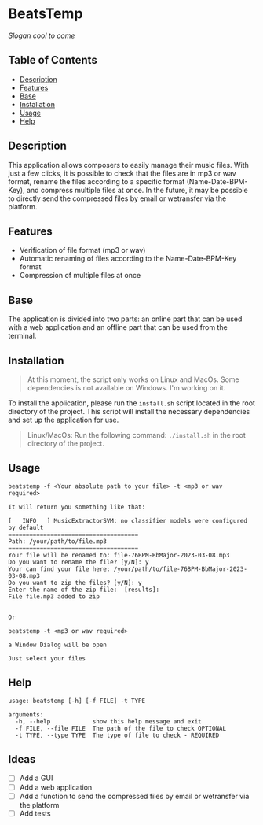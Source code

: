 # BeatsTemp

*Slogan cool to come*
## Table of Contents

- [Description](#description)
- [Features](#features)
- [Base](#base)
- [Installation](#installation)
- [Usage](#usage)
- [Help](#help)

## Description

This application allows composers to easily manage their music files. With just a few clicks, it is possible to check that the files are in mp3 or wav format, rename the files according to a specific format (Name-Date-BPM-Key), and compress multiple files at once. In the future, it may be possible to directly send the compressed files by email or wetransfer via the platform.

## Features

- Verification of file format (mp3 or wav)
- Automatic renaming of files according to the Name-Date-BPM-Key format
- Compression of multiple files at once

## Base

The application is divided into two parts: an online part that can be used with a web application and an offline part that can be used from the terminal.


## Installation
> At this moment, the script only works on Linux and MacOs. Some dependencies is not available on Windows. I'm working on it.

To install the application, please run the `install.sh` script located in the root directory of the project. This script will install the necessary dependencies and set up the application for use.
 <!-- > Windows: Run the following command: `./install.sh` in the root directory of the project. -->

> Linux/MacOs: Run the following command: `./install.sh` in the root directory of the project.
<!-- ## Installation
To install the application, follow these steps:

1. Make sure you have Python 3 installed on your computer. You can download it from [Python's official website](https://www.python.org/downloads/).
2. Clone the repository or download the ZIP file and extract it.
3. Navigate to the `beatstemp` directory in your terminal.
4. Run the following command: `./install.sh`
5. Once the installation is complete, you can run the application using the following command: `beatstemp`
6. If you encounter any issues during the installation process, feel free to open an issue on our [GitHub page](https://github.com/LeoMbm/check-file/issues). -->
## Usage

```
beatstemp -f <Your absolute path to your file> -t <mp3 or wav required>

It will return you something like that:

[   INFO   ] MusicExtractorSVM: no classifier models were configured by default
=====================================
Path: /your/path/to/file.mp3
=====================================
Your file will be renamed to: file-76BPM-BbMajor-2023-03-08.mp3
Do you want to rename the file? [y/N]: y
Your can find your file here: /your/path/to/file-76BPM-BbMajor-2023-03-08.mp3
Do you want to zip the files? [y/N]: y
Enter the name of the zip file:  [results]: 
File file.mp3 added to zip


Or

beatstemp -t <mp3 or wav required>

a Window Dialog will be open

Just select your files
```

## Help

```
usage: beatstemp [-h] [-f FILE] -t TYPE

arguments:
  -h, --help            show this help message and exit
  -f FILE, --file FILE  The path of the file to check OPTIONAL
  -t TYPE, --type TYPE  The type of file to check - REQUIRED
  ```
## Ideas

- [ ] Add a GUI
- [ ] Add a web application
- [ ] Add a function to send the compressed files by email or wetransfer via the platform
- [ ] Add tests
